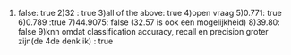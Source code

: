 1) false: true
2)32 : true
3)all of the above: true
4)open vraag
5)0.771: true
6)0.789 :true
7)44.9075: false (32.57 is ook een mogelijkheid)
8)39.80: false
9)knn omdat classification accuracy, recall en precision groter zijn(de 4de denk ik) : true